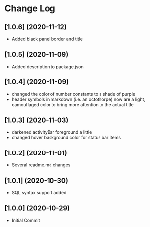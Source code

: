 # Change Log

## [1.0.6] (2020-11-12)
- Added black panel border and title

## [1.0.5] (2020-11-09)
- Added description to package.json

## [1.0.4] (2020-11-09)
- changed the color of number constants to a shade of purple
- header symbols in markdown (i.e. an octothorpe) now are a light, camouflaged color to bring more attention to the actual title

## [1.0.3] (2020-11-03)
- darkened activityBar foreground a little
- changed hover background color for status bar items

## [1.0.2] (2020-11-01)
- Several readme.md changes

## [1.0.1] (2020-10-30)
- SQL syntax support added

## [1.0.0] (2020-10-29)
- Initial Commit